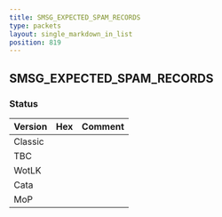 ```yaml
---
title: SMSG_EXPECTED_SPAM_RECORDS
type: packets
layout: single_markdown_in_list
position: 819
---
```


## SMSG_EXPECTED_SPAM_RECORDS

### Status

Version    | Hex        | Comment
---------- | ---------- | ---------- 
Classic    |            |
TBC        |            |
WotLK      |            |
Cata       |            |
MoP        |            |